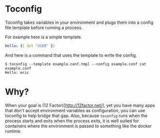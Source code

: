 Toconfig
========

Toconfig takes variables in your environment and plugs them into a
config file template before running a process.

For example here is a simple template.

```yaml
Hello: {{ Get "USER" }}
```

And here is a command that uses the template to write the config.

```
$ toconfig --template example.conf.tmpl --config example.conf cat example.conf
Hello: eric
```

Why?
====

When your goal is (12 Factor)[http://12factor.net/], yet you have many
apps that don't accept environment variables as configuration, you can
use toconfig to help bridge that gap. Also, because `toconfig` runs
when the process starts and exits when the process exits, it is well
suited for containers where the environment is passed to something
like the docker runtime.

